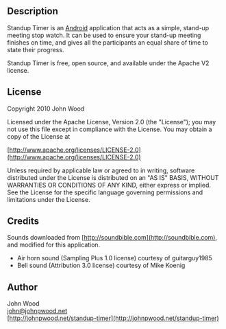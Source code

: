 ## Description
Standup Timer is an [Android](http://www.android.com) application
that acts as a simple, stand-up meeting stop watch.  It can be used to
ensure your stand-up meeting finishes on time, and gives all the
participants an equal share of time to state their progress.

Standup Timer is free, open source, and available under the Apache V2 license.

## License
Copyright 2010 John Wood

Licensed under the Apache License, Version 2.0 (the "License");
you may not use this file except in compliance with the License.
You may obtain a copy of the License at

  [http://www.apache.org/licenses/LICENSE-2.0](http://www.apache.org/licenses/LICENSE-2.0)

Unless required by applicable law or agreed to in writing, software
distributed under the License is distributed on an "AS IS" BASIS,
WITHOUT WARRANTIES OR CONDITIONS OF ANY KIND, either express or implied.
See the License for the specific language governing permissions and
limitations under the License.

## Credits
Sounds downloaded from [http://soundbible.com](http://soundbible.com), and modified for this application.   
- Air horn sound (Sampling Plus 1.0 license) courtesy of guitarguy1985   
- Bell sound (Attribution 3.0 license) courtesy of Mike Koenig

## Author
John Wood  
[john@johnpwood.net](mailto:john@johnpwood.net)  
[http://johnpwood.net/standup-timer](http://johnpwood.net/standup-timer)   

